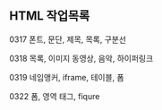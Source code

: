 <h2>HTML 작업목록</h2>
<p>0317 폰트, 문단, 제목, 목록, 구분선</p>
<p>0318 목록, 이미지 동영상, 음악, 하이퍼링크</p>
<p>0319 네임앵커, iframe, 테이블, 폼</p>
<p>0322 폼, 영역 태그, fiqure</p>